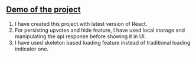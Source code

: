 ## [Demo of the project](https://hackernews-clone-krunal.herokuapp.com/)

1. I have created this project with latest version of React.
2. For persisting upvotes and hide feature, I have used local storage and manipulating the api response before showing it in UI.
3. I have used skeleton based loading feature instead of traditional loading indicator one.
